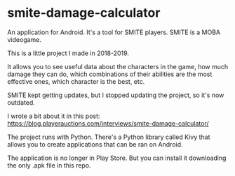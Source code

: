 # smite-damage-calculator

An application for Android. It's a tool for SMITE players. SMITE is a MOBA videogame.

This is a little project I made in 2018-2019.

It allows you to see useful data about the characters in the game, how much damage they can do, which combinations of their abilities are the most effective ones, which character is the best, etc.

SMITE kept getting updates, but I stopped updating the project, so it's now outdated.

I wrote a bit about it in this post:
https://blog.playerauctions.com/interviews/smite-damage-calculator/

The project runs with Python. There's a Python library called Kivy that allows you to create applications that can be ran on Android.

The application is no longer in Play Store. But you can install it downloading the only .apk file in this repo.
